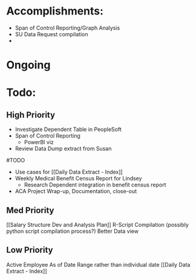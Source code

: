 # Accomplishments:

- Span of Control Reporting/Graph Analysis
- SU Data Request compilation
- 
# Ongoing

# Todo:
## High Priority
- Investigate Dependent Table in PeopleSoft
- Span of Control Reporting
	- PowerBI viz
- Review Data Dump extract from Susan

#TODO 
- Use cases for [[Daily Data Extract - Index]]
- Weekly Medical Benefit Census Report for Lindsey
	- Research Dependent integration in benefit census report
- ACA Project Wrap-up, Documentation, close-out
## Med Priority
[[Salary Structure Dev and Analysis Plan]]
R-Script Compilation (possibly python script compilation process?)
Better Data view

## Low Priority
Active Employee As of Date Range rather than individual date
[[Daily Data Extract - Index]]


